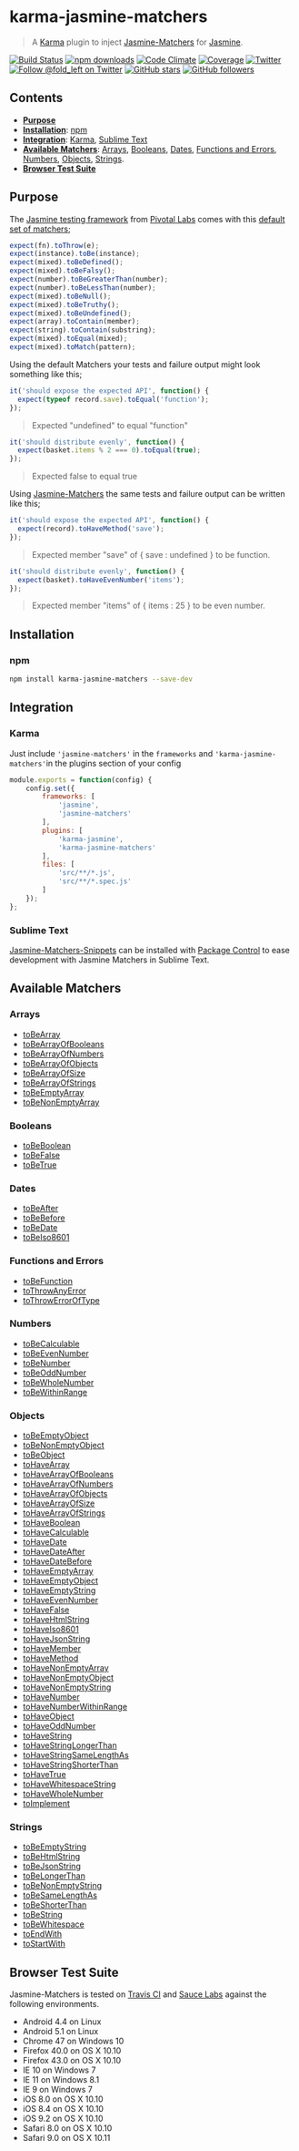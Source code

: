 # karma-jasmine-matchers

> A [Karma](http://karma-runner.github.io/) plugin to inject [Jasmine-Matchers](https://github.com/JamieMason/Jasmine-Matchers) for [Jasmine](http://jasmine.github.io/).

[![Build Status](https://img.shields.io/travis/JamieMason/Jasmine-Matchers/master.svg?style=flat-square)](https://travis-ci.org/JamieMason/Jasmine-Matchers)
[![npm downloads](https://img.shields.io/npm/dm/jasmine-expect.svg?style=flat-square)](https://www.npmjs.com/package/jasmine-expect)
[![Code Climate](https://img.shields.io/codeclimate/github/JamieMason/Jasmine-Matchers.svg?style=flat-square)](https://codeclimate.com/github/JamieMason/Jasmine-Matchers)
[![Coverage](https://img.shields.io/codeclimate/coverage/github/JamieMason/Jasmine-Matchers.svg?style=flat-square)](https://codeclimate.com/github/JamieMason/Jasmine-Matchers)
[![Twitter](https://img.shields.io/twitter/url/https/github.com/JamieMason/Jasmine-Matchers.svg?style=social)](https://twitter.com/intent/tweet?text=Additional%20matchers%20for%20the%20Jasmine%20BDD%20JavaScript%20testing%20library%20%23JavaScript%20%23NodeJS%20&url=https%3A%2F%2Fgithub.com%2FJamieMason%2FJasmine-Matchers)
[![Follow @fold_left on Twitter](https://img.shields.io/twitter/follow/fold_left.svg?style=social)](https://twitter.com/fold_left)
[![GitHub stars](https://img.shields.io/github/stars/JamieMason/Jasmine-Matchers.svg?style=social&label=Star)](https://github.com/JamieMason/Jasmine-Matchers)
[![GitHub followers](https://img.shields.io/github/followers/JamieMason.svg?style=social&label=Follow)](https://github.com/JamieMason)

## Contents

+ **[Purpose](#purpose)**
+ **[Installation](#installation)**: [npm](#npm)
+ **[Integration](#integration)**: [Karma](#karma), [Sublime Text](#sublime-text)
+ **[Available Matchers](#available-matchers)**: [Arrays](#arrays), [Booleans](#booleans), [Dates](#dates), [Functions and Errors](#functions-and-errors), [Numbers](#numbers), [Objects](#objects), [Strings](#strings).
+ **[Browser Test Suite](#browser-test-suite)**

## Purpose

The [Jasmine testing framework](http://jasmine.github.io/) from [Pivotal Labs](http://pivotallabs.com/) comes with this [default set of matchers](http://jasmine.github.io/edge/introduction.html#section-Expectations);

```javascript
expect(fn).toThrow(e);
expect(instance).toBe(instance);
expect(mixed).toBeDefined();
expect(mixed).toBeFalsy();
expect(number).toBeGreaterThan(number);
expect(number).toBeLessThan(number);
expect(mixed).toBeNull();
expect(mixed).toBeTruthy();
expect(mixed).toBeUndefined();
expect(array).toContain(member);
expect(string).toContain(substring);
expect(mixed).toEqual(mixed);
expect(mixed).toMatch(pattern);
```

Using the default Matchers your tests and failure output might look something like this;

```javascript
it('should expose the expected API', function() {
  expect(typeof record.save).toEqual('function');
});
```

> Expected "undefined" to equal "function"

```javascript
it('should distribute evenly', function() {
  expect(basket.items % 2 === 0).toEqual(true);
});
```

> Expected false to equal true

Using [Jasmine-Matchers](https://github.com/JamieMason/Jasmine-Matchers) the same tests and failure output can be written like this;

```javascript
it('should expose the expected API', function() {
  expect(record).toHaveMethod('save');
});
```

> Expected member "save" of { save : undefined } to be function.

```javascript
it('should distribute evenly', function() {
  expect(basket).toHaveEvenNumber('items');
});
```

> Expected member "items" of { items : 25 } to be even number.

## Installation

### npm

```bash
npm install karma-jasmine-matchers --save-dev
```

## Integration

### Karma

Just include `'jasmine-matchers'` in the `frameworks` and `'karma-jasmine-matchers'`in the plugins section of your config

```javascript
module.exports = function(config) {
    config.set({
        frameworks: [
            'jasmine',
            'jasmine-matchers'
        ],
        plugins: [
            'karma-jasmine',
            'karma-jasmine-matchers'
        ],
        files: [
            'src/**/*.js',
            'src/**/*.spec.js'
        ]
    });
};
```

### Sublime Text

[Jasmine-Matchers-Snippets](https://github.com/JamieMason/Jasmine-Matchers-Snippets) can be installed with [Package Control](https://packagecontrol.io/packages/Jasmine%20Matchers%20Snippets) to ease development with Jasmine Matchers in Sublime Text.

## Available Matchers

### Arrays

+ [toBeArray](https://github.com/JamieMason/Jasmine-Matchers/blob/master/test/toBeArray.spec.js)
+ [toBeArrayOfBooleans](https://github.com/JamieMason/Jasmine-Matchers/blob/master/test/toBeArrayOfBooleans.spec.js)
+ [toBeArrayOfNumbers](https://github.com/JamieMason/Jasmine-Matchers/blob/master/test/toBeArrayOfNumbers.spec.js)
+ [toBeArrayOfObjects](https://github.com/JamieMason/Jasmine-Matchers/blob/master/test/toBeArrayOfObjects.spec.js)
+ [toBeArrayOfSize](https://github.com/JamieMason/Jasmine-Matchers/blob/master/test/toBeArrayOfSize.spec.js)
+ [toBeArrayOfStrings](https://github.com/JamieMason/Jasmine-Matchers/blob/master/test/toBeArrayOfStrings.spec.js)
+ [toBeEmptyArray](https://github.com/JamieMason/Jasmine-Matchers/blob/master/test/toBeEmptyArray.spec.js)
+ [toBeNonEmptyArray](https://github.com/JamieMason/Jasmine-Matchers/blob/master/test/toBeNonEmptyArray.spec.js)

### Booleans

+ [toBeBoolean](https://github.com/JamieMason/Jasmine-Matchers/blob/master/test/toBeBoolean.spec.js)
+ [toBeFalse](https://github.com/JamieMason/Jasmine-Matchers/blob/master/test/toBeFalse.spec.js)
+ [toBeTrue](https://github.com/JamieMason/Jasmine-Matchers/blob/master/test/toBeTrue.spec.js)

### Dates

+ [toBeAfter](https://github.com/JamieMason/Jasmine-Matchers/blob/master/test/toBeAfter.spec.js)
+ [toBeBefore](https://github.com/JamieMason/Jasmine-Matchers/blob/master/test/toBeBefore.spec.js)
+ [toBeDate](https://github.com/JamieMason/Jasmine-Matchers/blob/master/test/toBeDate.spec.js)
+ [toBeIso8601](https://github.com/JamieMason/Jasmine-Matchers/blob/master/test/toBeIso8601.spec.js)

### Functions and Errors

+ [toBeFunction](https://github.com/JamieMason/Jasmine-Matchers/blob/master/test/toBeFunction.spec.js)
+ [toThrowAnyError](https://github.com/JamieMason/Jasmine-Matchers/blob/master/test/toThrowAnyError.spec.js)
+ [toThrowErrorOfType](https://github.com/JamieMason/Jasmine-Matchers/blob/master/test/toThrowErrorOfType.spec.js)

### Numbers

+ [toBeCalculable](https://github.com/JamieMason/Jasmine-Matchers/blob/master/test/toBeCalculable.spec.js)
+ [toBeEvenNumber](https://github.com/JamieMason/Jasmine-Matchers/blob/master/test/toBeEvenNumber.spec.js)
+ [toBeNumber](https://github.com/JamieMason/Jasmine-Matchers/blob/master/test/toBeNumber.spec.js)
+ [toBeOddNumber](https://github.com/JamieMason/Jasmine-Matchers/blob/master/test/toBeOddNumber.spec.js)
+ [toBeWholeNumber](https://github.com/JamieMason/Jasmine-Matchers/blob/master/test/toBeWholeNumber.spec.js)
+ [toBeWithinRange](https://github.com/JamieMason/Jasmine-Matchers/blob/master/test/toBeWithinRange.spec.js)

### Objects

+ [toBeEmptyObject](https://github.com/JamieMason/Jasmine-Matchers/blob/master/test/toBeEmptyObject.spec.js)
+ [toBeNonEmptyObject](https://github.com/JamieMason/Jasmine-Matchers/blob/master/test/toBeNonEmptyObject.spec.js)
+ [toBeObject](https://github.com/JamieMason/Jasmine-Matchers/blob/master/test/toBeObject.spec.js)
+ [toHaveArray](https://github.com/JamieMason/Jasmine-Matchers/blob/master/test/toHaveArray.spec.js)
+ [toHaveArrayOfBooleans](https://github.com/JamieMason/Jasmine-Matchers/blob/master/test/toHaveArrayOfBooleans.spec.js)
+ [toHaveArrayOfNumbers](https://github.com/JamieMason/Jasmine-Matchers/blob/master/test/toHaveArrayOfNumbers.spec.js)
+ [toHaveArrayOfObjects](https://github.com/JamieMason/Jasmine-Matchers/blob/master/test/toHaveArrayOfObjects.spec.js)
+ [toHaveArrayOfSize](https://github.com/JamieMason/Jasmine-Matchers/blob/master/test/toHaveArrayOfSize.spec.js)
+ [toHaveArrayOfStrings](https://github.com/JamieMason/Jasmine-Matchers/blob/master/test/toHaveArrayOfStrings.spec.js)
+ [toHaveBoolean](https://github.com/JamieMason/Jasmine-Matchers/blob/master/test/toHaveBoolean.spec.js)
+ [toHaveCalculable](https://github.com/JamieMason/Jasmine-Matchers/blob/master/test/toHaveCalculable.spec.js)
+ [toHaveDate](https://github.com/JamieMason/Jasmine-Matchers/blob/master/test/toHaveDate.spec.js)
+ [toHaveDateAfter](https://github.com/JamieMason/Jasmine-Matchers/blob/master/test/toHaveDateAfter.spec.js)
+ [toHaveDateBefore](https://github.com/JamieMason/Jasmine-Matchers/blob/master/test/toHaveDateBefore.spec.js)
+ [toHaveEmptyArray](https://github.com/JamieMason/Jasmine-Matchers/blob/master/test/toHaveEmptyArray.spec.js)
+ [toHaveEmptyObject](https://github.com/JamieMason/Jasmine-Matchers/blob/master/test/toHaveEmptyObject.spec.js)
+ [toHaveEmptyString](https://github.com/JamieMason/Jasmine-Matchers/blob/master/test/toHaveEmptyString.spec.js)
+ [toHaveEvenNumber](https://github.com/JamieMason/Jasmine-Matchers/blob/master/test/toHaveEvenNumber.spec.js)
+ [toHaveFalse](https://github.com/JamieMason/Jasmine-Matchers/blob/master/test/toHaveFalse.spec.js)
+ [toHaveHtmlString](https://github.com/JamieMason/Jasmine-Matchers/blob/master/test/toHaveHtmlString.spec.js)
+ [toHaveIso8601](https://github.com/JamieMason/Jasmine-Matchers/blob/master/test/toHaveIso8601.spec.js)
+ [toHaveJsonString](https://github.com/JamieMason/Jasmine-Matchers/blob/master/test/toHaveJsonString.spec.js)
+ [toHaveMember](https://github.com/JamieMason/Jasmine-Matchers/blob/master/test/toHaveMember.spec.js)
+ [toHaveMethod](https://github.com/JamieMason/Jasmine-Matchers/blob/master/test/toHaveMethod.spec.js)
+ [toHaveNonEmptyArray](https://github.com/JamieMason/Jasmine-Matchers/blob/master/test/toHaveNonEmptyArray.spec.js)
+ [toHaveNonEmptyObject](https://github.com/JamieMason/Jasmine-Matchers/blob/master/test/toHaveNonEmptyObject.spec.js)
+ [toHaveNonEmptyString](https://github.com/JamieMason/Jasmine-Matchers/blob/master/test/toHaveNonEmptyString.spec.js)
+ [toHaveNumber](https://github.com/JamieMason/Jasmine-Matchers/blob/master/test/toHaveNumber.spec.js)
+ [toHaveNumberWithinRange](https://github.com/JamieMason/Jasmine-Matchers/blob/master/test/toHaveNumberWithinRange.spec.js)
+ [toHaveObject](https://github.com/JamieMason/Jasmine-Matchers/blob/master/test/toHaveObject.spec.js)
+ [toHaveOddNumber](https://github.com/JamieMason/Jasmine-Matchers/blob/master/test/toHaveOddNumber.spec.js)
+ [toHaveString](https://github.com/JamieMason/Jasmine-Matchers/blob/master/test/toHaveString.spec.js)
+ [toHaveStringLongerThan](https://github.com/JamieMason/Jasmine-Matchers/blob/master/test/toHaveStringLongerThan.spec.js)
+ [toHaveStringSameLengthAs](https://github.com/JamieMason/Jasmine-Matchers/blob/master/test/toHaveStringSameLengthAs.spec.js)
+ [toHaveStringShorterThan](https://github.com/JamieMason/Jasmine-Matchers/blob/master/test/toHaveStringShorterThan.spec.js)
+ [toHaveTrue](https://github.com/JamieMason/Jasmine-Matchers/blob/master/test/toHaveTrue.spec.js)
+ [toHaveWhitespaceString](https://github.com/JamieMason/Jasmine-Matchers/blob/master/test/toHaveWhitespaceString.spec.js)
+ [toHaveWholeNumber](https://github.com/JamieMason/Jasmine-Matchers/blob/master/test/toHaveWholeNumber.spec.js)
+ [toImplement](https://github.com/JamieMason/Jasmine-Matchers/blob/master/test/toImplement.spec.js)

### Strings

+ [toBeEmptyString](https://github.com/JamieMason/Jasmine-Matchers/blob/master/test/toBeEmptyString.spec.js)
+ [toBeHtmlString](https://github.com/JamieMason/Jasmine-Matchers/blob/master/test/toBeHtmlString.spec.js)
+ [toBeJsonString](https://github.com/JamieMason/Jasmine-Matchers/blob/master/test/toBeJsonString.spec.js)
+ [toBeLongerThan](https://github.com/JamieMason/Jasmine-Matchers/blob/master/test/toBeLongerThan.spec.js)
+ [toBeNonEmptyString](https://github.com/JamieMason/Jasmine-Matchers/blob/master/test/toBeNonEmptyString.spec.js)
+ [toBeSameLengthAs](https://github.com/JamieMason/Jasmine-Matchers/blob/master/test/toBeSameLengthAs.spec.js)
+ [toBeShorterThan](https://github.com/JamieMason/Jasmine-Matchers/blob/master/test/toBeShorterThan.spec.js)
+ [toBeString](https://github.com/JamieMason/Jasmine-Matchers/blob/master/test/toBeString.spec.js)
+ [toBeWhitespace](https://github.com/JamieMason/Jasmine-Matchers/blob/master/test/toBeWhitespace.spec.js)
+ [toEndWith](https://github.com/JamieMason/Jasmine-Matchers/blob/master/test/toEndWith.spec.js)
+ [toStartWith](https://github.com/JamieMason/Jasmine-Matchers/blob/master/test/toStartWith.spec.js)

## Browser Test Suite

Jasmine-Matchers is tested on [Travis CI](https://travis-ci.org/JamieMason/Jasmine-Matchers) and [Sauce Labs](https://saucelabs.com) against the following environments.

+ Android 4.4 on Linux
+ Android 5.1 on Linux
+ Chrome 47 on Windows 10
+ Firefox 40.0 on OS X 10.10
+ Firefox 43.0 on OS X 10.10
+ IE 10 on Windows 7
+ IE 11 on Windows 8.1
+ IE 9 on Windows 7
+ iOS 8.0 on OS X 10.10
+ iOS 8.4 on OS X 10.10
+ iOS 9.2 on OS X 10.10
+ Safari 8.0 on OS X 10.10
+ Safari 9.0 on OS X 10.11
